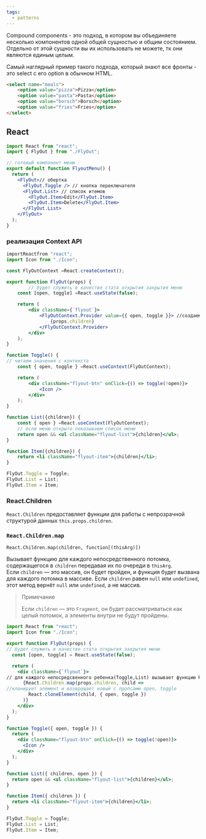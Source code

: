 ```yaml
---
tags:
  - patterns
---
```

Compound components - это подход, в котором вы объединяете несколько компонентов одной общей сущностью и общим состоянием. 
Отдельно от этой сущности вы их использовать не можете, тк они являются единым целым.

Самый наглядный пример такого подхода, который знают все фронты - это select с его option в обычном HTML.

```html
<select name="meals"> 
	<option value="pizza">Pizza</option>
	<option value="pasta">Pasta</option> 
	<option value="borsch">Borsch</option> 
	<option value="fries">Fries</option> 
</select>
```

## React
```jsx
import React from "react";
import { FlyOut } from "./FlyOut";

// готовый компонент меню
export default function FlyoutMenu() {
  return (
    <FlyOut>// обертка
      <FlyOut.Toggle /> // кнопка переключателя
      <FlyOut.List> // список итемов
        <FlyOut.Item>Edit</FlyOut.Item>
        <FlyOut.Item>Delete</FlyOut.Item>
      </FlyOut.List>
    </FlyOut>
  );
}
```
### реализация Context API
```jsx
importReactfrom "react";
import Icon from "./Icon";

const FlyOutContext =React.createContext();

export function FlyOut(props) {
		// будет служить в качестве стата открытия закрытия меню
    const [open, toggle] =React.useState(false);

    return (
        <div className={`flyout`}>
            <FlyOutContext.Provider value={{ open, toggle }}> //создаем контекст в который будем передавать стат закрытия открытия меню
                {props.children}
            </FlyOutContext.Provider>
        </div>
    );
}

function Toggle() {
// читаем значения с контекста
    const { open, toggle } =React.useContext(FlyOutContext);

    return (
        <div className="flyout-btn" onClick={() => toggle(!open)}>
            <Icon />
        </div>
    );
}

function List({children}) {
    const { open } =React.useContext(FlyOutContext);
	// если меню открыто показываем список меню
    return open && <ul className="flyout-list">{children}</ul>;
}

function Item({children}) {
    return <li className="flyout-item">{children}</li>;
}

FlyOut.Toggle = Toggle;
FlyOut.List = List;
FlyOut.Item = Item;

```
### React.Children
`React.Children` предоставляет функции для работы с непрозрачной структурой данных `this.props.children`.

### `React.Children.map`

`React.Children.map(children, function[(thisArg)])`

Вызывает функцию для каждого непосредственного потомка, содержащегося в `children` передавая их по очереди в `thisArg`. Если `children` — это массив, он будет пройден, и функция будет вызвана для каждого потомка в массиве. Если `children` равен `null` или `undefined`, этот метод вернёт `null` или `undefined`, а не массив.

> Примечание
> 
> Если `children` — это `Fragment`, он будет рассматриваться как целый потомок, а элементы внутри не будут пройдены.

```jsx
import React from "react";
import Icon from "./Icon";

export function FlyOut(props) {
// будет служить в качестве стата открытия закрытия меню
  const [open, toggle] = React.useState(false);

  return (
    <div className={`flyout`}>
// для каждого непосредсвенного ребенка(Toggle,List) вызывает функцию React.cloneElement
      {React.Children.map(props.children, child =>
//клонирует элемент и возврощает новый с пропсами open, toggle
        React.cloneElement(child, { open, toggle })
      )}
    </div>
  );
}

function Toggle({ open, toggle }) {
  return (
    <div className="flyout-btn" onClick={() => toggle(!open)}>
      <Icon />
    </div>
  );
}

function List({ children, open }) {
  return open && <ul className="flyout-list">{children}</ul>;
}

function Item({ children }) {
  return <li className="flyout-item">{children}</li>;
}

FlyOut.Toggle = Toggle;
FlyOut.List = List;
FlyOut.Item = Item;
```